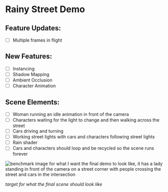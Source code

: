 # Rainy Street Demo

## Feature Updates:
 - [ ] Multiple frames in flight

## New Features:
 - [ ] Instancing
 - [ ] Shadow Mapping
 - [ ] Ambient Occlusion
 - [ ] Character Animation

## Scene Elements:
 - [ ] Woman running an idle animation in front of the camera
 - [ ] Characters waiting for the light to change and then walking across the street
 - [ ] Cars driving and turning
 - [ ] Working street lights with cars and characters following street lights
 - [ ] Rain shader
 - [ ] Cars and characters should loop and be recycled so the scene runs forever

![benchmark image for what I want the final demo to look like, it has a lady standing in front of the camera on a street corner with people crossing the street and cars in the intersection](rainy_street_goal.jpg)

*target for what the final scene should look like*
